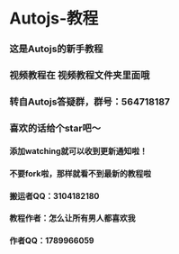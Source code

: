 # Autojs-教程
### 这是Autojs的新手教程
### 视频教程在 视频教程文件夹里面哦
### 转自Autojs答疑群，群号：564718187

### 喜欢的话给个star吧～
#### 添加watching就可以收到更新通知啦！
#### 不要fork啦，那样就看不到最新的教程啦

#### 搬运者QQ：3104182180

#### 教程作者：怎么让所有男人都喜欢我
#### 作者QQ：1789966059
